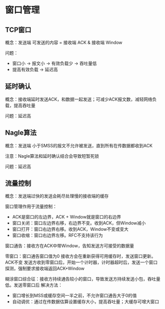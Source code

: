 窗口管理
===

TCP窗口
---
概念：发送端 可发送的内容 = 接收端 ACK  &  接收端 Window

问题：

* 窗口小 -> 报文小 -> 有效负载少 -> 吞吐量低
* 提高有效负载 -> 延迟高

延时确认
---
概念：接收端延时发送ACK，和数据一起发送；可减少ACK报文数，减轻网络负载，提高吞吐量

问题：延迟高

Nagle算法
---
概念：发送端 小于SMSS的报文不允许被发送，直到所有在传数据都收到ACK

注意：Nagle算法和延时确认结合会导致短暂死锁

问题：延迟高

流量控制
---
概念：发送端过快的发送会耗尽处理慢的接收端的缓存

窗口管理作用于流量控制：
* ACK是窗口的左边界，ACK + Window就是窗口的右边界
* 窗口关闭：窗口左边界右移，右边界不变。收到ACK，但Window减小
* 窗口打开：窗口右边界右移。收到ACK，Window不变或变大
* 窗口收缩：窗口右边界左移。RFC不支持该行为

窗口通告：接收方在ACK中带Window，告知发送方可接受的数据量

零窗口：窗口通告窗口值为0
接收方会在重新获得可用缓存时，发送窗口更新。ACK不变
发送方收到零窗口后，开始一个计时器，计时器超时后，发送一个窗口探测，强制要求接收端返回ACK+Window

糊涂窗口综合征：接收方持续通告较小的窗口，导致发送方持续发送小包，吞吐量低。发送零窗口后
解决方法：
* 窗口增长到MSS或缓存空间一半之前，不允许窗口通告大于0的值
* 自动调优：通过在传数据估算设置缓存大小，提高吞吐量；大缓存可增大窗口